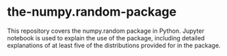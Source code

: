 # the-numpy.random-package

This repository covers the numpy.random package in Python. Jupyter notebook is used to explain the use of the package, including detailed explanations of at least five of the distributions provided for in the package.